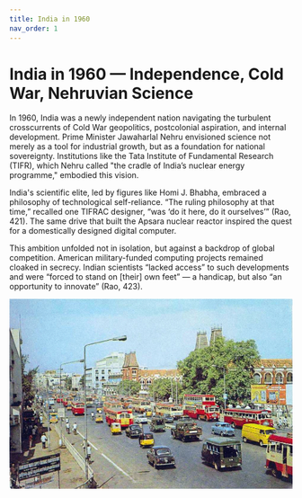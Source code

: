 ```yaml
---
title: India in 1960
nav_order: 1
---
```


# India in 1960 — Independence, Cold War, Nehruvian Science

In 1960, India was a newly independent nation navigating the turbulent crosscurrents of Cold War geopolitics, postcolonial aspiration, and internal development. Prime Minister Jawaharlal Nehru envisioned science not merely as a tool for industrial growth, but as a foundation for national sovereignty. Institutions like the Tata Institute of Fundamental Research (TIFR), which Nehru called "the cradle of India’s nuclear energy programme," embodied this vision.

India's scientific elite, led by figures like Homi J. Bhabha, embraced a philosophy of technological self-reliance. “The ruling philosophy at that time,” recalled one TIFRAC designer, “was ‘do it here, do it ourselves’” (Rao, 421). The same drive that built the Apsara nuclear reactor inspired the quest for a domestically designed digital computer.

This ambition unfolded not in isolation, but against a backdrop of global competition. American military-funded computing projects remained cloaked in secrecy. Indian scientists “lacked access” to such developments and were “forced to stand on [their] own feet” — a handicap, but also “an opportunity to innovate” (Rao, 423). 

![Mount Road, Madras (now Chennai), 1960](images/madrasmountroad.jpg)
